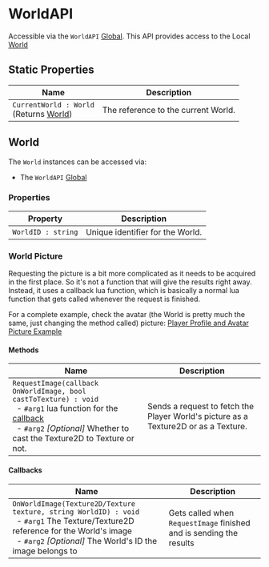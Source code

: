 # WorldAPI

Accessible via the `WorldAPI` [Global](globals.md#api-access). This API provides access to the Local [World](#World)

## Static Properties

| Name                                                 | Description                         |
|------------------------------------------------------|-------------------------------------|
| `CurrentWorld : World` <br>(Returns [World](#World)) | The reference to the current World. |

## World

The `World` instances can be accessed via:

- The `WorldAPI` [Global](globals.md#api-access)

### Properties

| Property           | Description                      |
|--------------------|----------------------------------|
| `WorldID : string` | Unique identifier for the World. |

### World Picture

Requesting the picture is a bit more complicated as it needs to be acquired in the first place. So it's not a function
that will give the results right away. Instead, it uses a callback lua function, which is basically a normal lua
function that gets called whenever the request is finished.

For a complete example, check the avatar (the World is pretty much the same, just changing the method called)
picture: [Player Profile and Avatar Picture Example](../examples/player-profile-picture.md)

#### Methods

| Name                                                                                                                                                                                                                         | Description                                                                         |
|------------------------------------------------------------------------------------------------------------------------------------------------------------------------------------------------------------------------------|-------------------------------------------------------------------------------------|
| `RequestImage(callback OnWorldImage, bool castToTexture) : void`<br>&nbsp;&nbsp;- `#arg1` lua function for the [callback](#callbacks)<br>&nbsp;&nbsp;- `#arg2` *[Optional]* Whether to cast the Texture2D to Texture or not. | Sends a request to fetch the Player World's picture as a Texture2D or as a Texture. |

#### Callbacks

| Name                                                                                                                                                                                                                      | Description                                                         |
|---------------------------------------------------------------------------------------------------------------------------------------------------------------------------------------------------------------------------|---------------------------------------------------------------------|
| `OnWorldImage(Texture2D/Texture texture, string WorldID) : void`<br>&nbsp;&nbsp;- `#arg1` The Texture/Texture2D reference for the World's image<br>&nbsp;&nbsp;- `#arg2` *[Optional]* The World's ID the image belongs to | Gets called when `RequestImage` finished and is sending the results |
